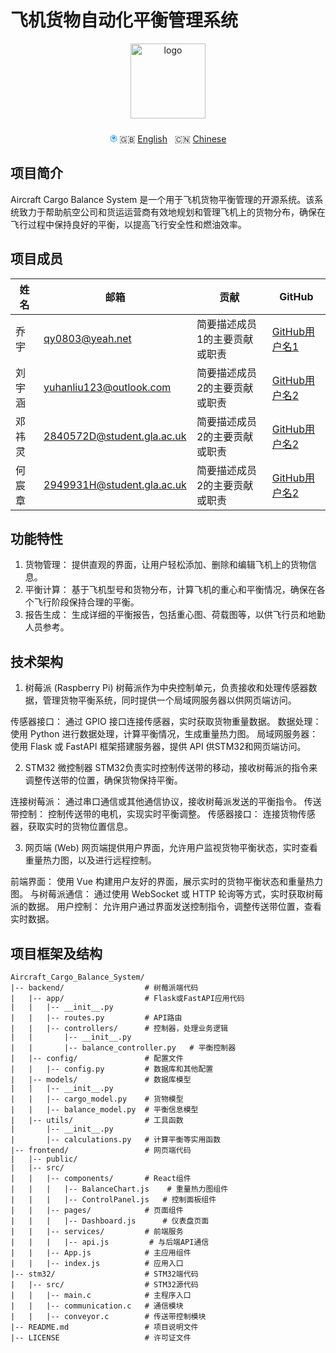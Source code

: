 # 飞机货物自动化平衡管理系统

<p align="center">
    <img alt="logo" src="https://thumbnail1.baidupcs.com/thumbnail/9e9a59a15pa8d5cb3fefde359df646d0?fid=53188319-250528-1116003576250720&rt=pr&sign=FDTAER-DCb740ccc5511e5e8fedcff06b081203-h1SU32K61OLd%2b3A2cgJRflCX%2blE%3d&expires=8h&chkbd=0&chkv=0&dp-logid=553815427420652523&dp-callid=0&time=1706101200&size=c1792_u1120&quality=90&vuk=53188319&ft=image&autopolicy=1" width="120" height="120" style="margin-bottom: 10px;">
</p>

<p align="center">
<svg style="width:12px;height:12px;" t="1706099735946" class="icon" viewBox="0 0 1024 1024" version="1.1" xmlns="http://www.w3.org/2000/svg" p-id="19568" width="200" height="200"><path d="M905.386667 226.133333L562.517333 28.842667c-31.744-18.773333-71.68-18.773333-102.912 0L117.589333 226.133333c-31.744 18.773333-51.882667 52.394667-51.882666 89.770667v395.434667c0 36.864 19.626667 70.485333 51.882666 89.770666L459.434667 998.4c15.701333 9.045333 33.28 13.653333 51.882666 13.653333 18.090667 0 35.84-5.12 51.882667-13.653333l342.357333-197.290667c31.744-18.773333 51.882667-52.394667 51.882667-89.770666V315.733333c-1.024-36.693333-20.821333-71.509333-52.053333-89.6z m-12.117334 484.010667c0 14.677333-7.509333 27.136-20.138666 34.816L531.114667 942.592c-12.117333 6.997333-27.136 6.997333-40.448 0L148.821333 744.96c-12.117333-6.997333-19.626667-20.138667-19.626666-34.816V315.733333c0-14.677333 7.509333-27.136 19.626666-34.816L491.349333 83.285333c5.973333-3.584 12.970667-5.461333 19.626667-5.461333 6.997333 0 13.653333 1.536 19.626667 5.461333l342.357333 197.290667c12.117333 6.997333 19.626667 20.138667 19.626667 34.816v394.410667l0.682666 0.341333z" fill="#1296db" p-id="19569"></path><path d="M469.411919 737.437712a25.6 39.936 31.185 1 0 41.357966-68.330484 25.6 39.936 31.185 1 0-41.357966 68.330484Z" fill="#1296db" p-id="19570"></path><path d="M609.949482 664.238808a25.6 39.936 31.185 1 0 41.357966-68.330484 25.6 39.936 31.185 1 0-41.357966 68.330484Z" fill="#1296db" p-id="19571"></path><path d="M733.489691 596.07907a25.6 39.936 31.185 1 0 41.357966-68.330484 25.6 39.936 31.185 1 0-41.357966 68.330484Z" fill="#1296db" p-id="19572"></path><path d="M646.144 241.152l-1.194667 0.512 1.194667-0.512-232.96 141.994667v117.76l-61.610667-39.253334v-112.981333l232.106667-141.824 0.853333-0.512-13.141333-7.338667-62.464-35.328-228.864 136.362667v207.36l206.165333 128 225.962667-132.266667V278.528z" fill="#1296db" p-id="19573"></path><path d="M712.362667 419.84v26.112l111.274666 61.44v90.453333L475.989333 788.309333c-10.24 5.632-22.698667 5.290667-32.597333-0.853333l-229.717333-140.288c-12.970667-7.850667-18.773333-23.893333-13.824-37.888 10.069333-28.672 32.256-50.858667 51.370666-65.536v-28.16c-23.381333 15.530667-58.368 44.544-73.045333 86.016-8.533333 24.234667 1.365333 51.541333 23.552 65.024l229.717333 140.288c8.874667 5.461333 18.773333 8.021333 28.842667 8.021333 9.216 0 18.261333-2.218667 26.624-6.826666L846.506667 611.498667v-117.589334L712.362667 419.84z" fill="#1296db" p-id="19574"></path><path d="M558.762667 192l110.592 62.122667-34.304 8.362666-122.197334-64.682666 25.088-4.437334z" fill="#1296db" p-id="19575"></path></svg>
  🇬🇧 <a href="README.md">English</a>
  &nbsp;
  🇨🇳 <a href="README.zh_CN.md">Chinese</a>
</p>

## 项目简介
Aircraft Cargo Balance System 是一个用于飞机货物平衡管理的开源系统。该系统致力于帮助航空公司和货运运营商有效地规划和管理飞机上的货物分布，确保在飞行过程中保持良好的平衡，以提高飞行安全性和燃油效率。

## 项目成员

| 姓名     | 邮箱                  | 贡献                                           | GitHub                          |
| -------- | --------------------- | ---------------------------------------------- | ------------------------------- |
| 乔宇    | [qy0803@yeah.net](mailto:qy0803@yeah.net) | 简要描述成员1的主要贡献或职责                | [GitHub用户名1](GitHub链接1)    |
| 刘宇涵    | [yuhanliu123@outlook.com](mailto:yuhanliu123@outlook.com) | 简要描述成员2的主要贡献或职责                | [GitHub用户名2](GitHub链接2)    |
| 邓祎灵    | [2840572D@student.gla.ac.uk](mailto:2840572D@student.gla.ac.uk) | 简要描述成员2的主要贡献或职责                | [GitHub用户名2](GitHub链接2)    |
| 何宸章    | [2949931H@student.gla.ac.uk](mailto:2949931H@student.gla.ac.uk) | 简要描述成员2的主要贡献或职责                | [GitHub用户名2](GitHub链接2)    |


## 功能特性
1. 货物管理： 提供直观的界面，让用户轻松添加、删除和编辑飞机上的货物信息。
2. 平衡计算： 基于飞机型号和货物分布，计算飞机的重心和平衡情况，确保在各个飞行阶段保持合理的平衡。
3. 报告生成： 生成详细的平衡报告，包括重心图、荷载图等，以供飞行员和地勤人员参考。

## 技术架构
1. 树莓派 (Raspberry Pi)
树莓派作为中央控制单元，负责接收和处理传感器数据，管理货物平衡系统，同时提供一个局域网服务器以供网页端访问。

传感器接口： 通过 GPIO 接口连接传感器，实时获取货物重量数据。
数据处理： 使用 Python 进行数据处理，计算平衡情况，生成重量热力图。
局域网服务器： 使用 Flask 或 FastAPI 框架搭建服务器，提供 API 供STM32和网页端访问。

2. STM32 微控制器
STM32负责实时控制传送带的移动，接收树莓派的指令来调整传送带的位置，确保货物保持平衡。

连接树莓派： 通过串口通信或其他通信协议，接收树莓派发送的平衡指令。
传送带控制： 控制传送带的电机，实现实时平衡调整。
传感器接口： 连接货物传感器，获取实时的货物位置信息。

3. 网页端 (Web)
网页端提供用户界面，允许用户监视货物平衡状态，实时查看重量热力图，以及进行远程控制。

前端界面： 使用 Vue 构建用户友好的界面，展示实时的货物平衡状态和重量热力图。
与树莓派通信： 通过使用 WebSocket 或 HTTP 轮询等方式，实时获取树莓派的数据。
用户控制： 允许用户通过界面发送控制指令，调整传送带位置，查看实时数据。


## 项目框架及结构
```
Aircraft_Cargo_Balance_System/
|-- backend/                  # 树莓派端代码
|   |-- app/                  # Flask或FastAPI应用代码
|   |   |-- __init__.py
|   |   |-- routes.py         # API路由
|   |   |-- controllers/      # 控制器，处理业务逻辑
|   |       |-- __init__.py
|   |       |-- balance_controller.py   # 平衡控制器
|   |-- config/               # 配置文件
|   |   |-- config.py         # 数据库和其他配置
|   |-- models/               # 数据库模型
|   |   |-- __init__.py
|   |   |-- cargo_model.py    # 货物模型
|   |   |-- balance_model.py  # 平衡信息模型
|   |-- utils/                # 工具函数
|       |-- __init__.py
|       |-- calculations.py   # 计算平衡等实用函数
|-- frontend/                 # 网页端代码
|   |-- public/
|   |-- src/
|   |   |-- components/       # React组件
|   |   |   |-- BalanceChart.js    # 重量热力图组件
|   |   |   |-- ControlPanel.js   # 控制面板组件
|   |   |-- pages/            # 页面组件
|   |   |   |-- Dashboard.js      # 仪表盘页面
|   |   |-- services/         # 前端服务
|   |   |   |-- api.js         # 与后端API通信
|   |   |-- App.js            # 主应用组件
|   |   |-- index.js          # 应用入口
|-- stm32/                    # STM32端代码
|   |-- src/                  # STM32源代码
|   |   |-- main.c            # 主程序入口
|   |   |-- communication.c   # 通信模块
|   |   |-- conveyor.c        # 传送带控制模块
|-- README.md                 # 项目说明文件
|-- LICENSE                   # 许可证文件
```